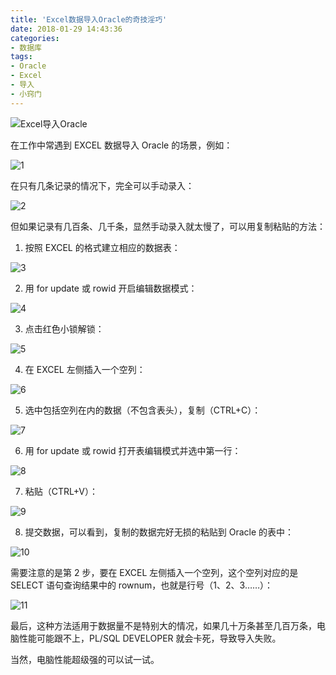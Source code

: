 ```yaml
---
title: 'Excel数据导入Oracle的奇技淫巧'
date: 2018-01-29 14:43:36
categories:
- 数据库
tags:
- Oracle
- Excel
- 导入
- 小窍门
---
```


![Excel导入Oracle](/post-images/excel-shu-ju-dao-ru-oracle-de-qi-ji-yin-qiao.jpg)

<!-- more -->

在工作中常遇到 EXCEL 数据导入 Oracle 的场景，例如：

![1](/post-images/1561791004337.png)

在只有几条记录的情况下，完全可以手动录入：

![2](/post-images/1561791019609.png)

但如果记录有几百条、几千条，显然手动录入就太慢了，可以用复制粘贴的方法：

1. 按照 EXCEL 的格式建立相应的数据表：

![3](/post-images/1561791042826.png)

2. 用 for update 或 rowid 开启编辑数据模式：

![4](/post-images/1561791048689.png)

3. 点击红色小锁解锁：

![5](/post-images/1561791056446.png)

4. 在 EXCEL 左侧插入一个空列：

![6](/post-images/1561791069111.png)

5. 选中包括空列在内的数据（不包含表头），复制（CTRL+C）：

![7](/post-images/1561791078908.png)

6. 用 for update 或 rowid 打开表编辑模式并选中第一行：

![8](/post-images/1561791087031.png)

7. 粘贴（CTRL+V）：

![9](/post-images/1561791095048.png)

8. 提交数据，可以看到，复制的数据完好无损的粘贴到 Oracle 的表中：

![10](/post-images/1561791108628.png)

需要注意的是第 2 步，要在 EXCEL 左侧插入一个空列，这个空列对应的是 SELECT 语句查询结果中的 rownum，也就是行号（1、2、3……）：

![11](/post-images/1561791115538.png)

最后，这种方法适用于数据量不是特别大的情况，如果几十万条甚至几百万条，电脑性能可能跟不上，PL/SQL DEVELOPER 就会卡死，导致导入失败。

当然，电脑性能超级强的可以试一试。
